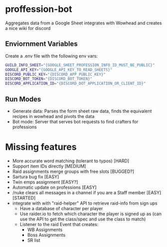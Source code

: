 # proffession-bot

Aggregates data from a Google Sheet integrates with Wowhead and creates a nice wiki for discord

## Enviornment Variables

Create a .env file with the following env vars:

```sh
GUILD_INFO_SHEET="{GOOGLE_SHEET_PROFESSION_INFO_ID_MUST_BE_PUBLIC}"
GOOGLE_API_KEY="{GOOGLE_API_KEY_TO_READ_SHEETS}"
DISCORD_PUBLIC_KEY="{DISCORD_APP_PUBLIC_KEY}"
DISCORD_BOT_TOKEN="{DISCORD_BOT_TOKEN}"
DISCORD_APPLICATION_ID="{DISCORD_DOT_APPLICATION_OR_CLIENT_ID}"
```

## Run Modes

- Generate data: Parses the form sheet raw data, finds the equivalent recipes in wowhead and pivots the data
- Bot mode: Server that serves bot requests to find crafters for professions

# Missing features
- More accurate word matching (tolerant to typos) [HARD]
- Support item IDs directly [MEDIUM]
- Raid assignments merge groups with free slots [BUGGED?]
- Sartura bug fix [EASY]
- Twin emps assignment [EASY?]
- Automatic update on professions [EASY]
- /nuke clears all messages in a channel if you are a Staff member [EASY] [STARTED]
- integrate with with "raid-helper" API to retrieve raid-info from sign ups
    - Have a database of character per player
    - Use raider.io to fetch which character the player is signed up as (can use the API to get the class/spec and use the class to match)
    - Listener to the raid Event that creates:
        - WB Assignments
        - Boss Assignments
        - SR list

